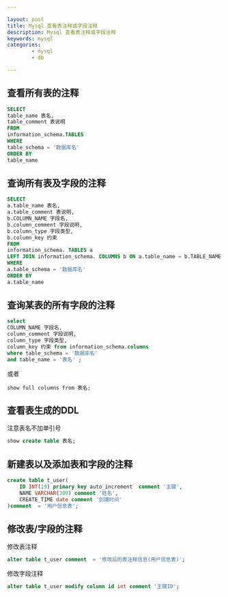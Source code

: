 ```yaml
---

layout: post
title: Mysql 查看表注释或字段注释
description: Mysql 查看表注释或字段注释
keywords: mysql
categories: 
        - mysql
        - db

---
```


## 查看所有表的注释

```sql
SELECT
table_name 表名,
table_comment 表说明
FROM
information_schema.TABLES
WHERE
table_schema = '数据库名'
ORDER BY
table_name
```

## 查询所有表及字段的注释

```sql
SELECT
a.table_name 表名,
a.table_comment 表说明,
b.COLUMN_NAME 字段名,
b.column_comment 字段说明,
b.column_type 字段类型,
b.column_key 约束
FROM
information_schema. TABLES a
LEFT JOIN information_schema. COLUMNS b ON a.table_name = b.TABLE_NAME
WHERE
a.table_schema = '数据库名'
ORDER BY
a.table_name
```

## 查询某表的所有字段的注释

```sql
select 
COLUMN_NAME 字段名,
column_comment 字段说明,
column_type 字段类型,
column_key 约束 from information_schema.columns 
where table_schema = '数据库名'
and table_name = '表名' ; 
```

或者

```
show full columns from 表名;
```

## 查看表生成的DDL

注意表名不加单引号

```sql
show create table 表名;
```


## 新建表以及添加表和字段的注释

```sql
create table t_user(
	ID INT(19) primary key auto_increment  comment '主键',
	NAME VARCHAR(300) comment '姓名',
	CREATE_TIME date comment '创建时间'
)comment  = '用户信息表';
```

## 修改表/字段的注释

修改表注释

```sql
alter table t_user comment  = '修改后的表注释信息(用户信息表)';
```

修改字段注释

```sql
alter table t_user modify column id int comment '主键ID';
```

